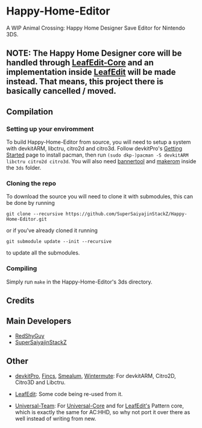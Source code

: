 # Happy-Home-Editor

A WIP Animal Crossing: Happy Home Designer Save Editor for Nintendo 3DS.

## NOTE: The Happy Home Designer core will be handled through [LeafEdit-Core](https://github.com/Universal-Team/LeafEdit-Core) and an implementation inside [LeafEdit](https://github.com/Universal-Team/LeafEdit) will be made instead. That means, this project there is basically cancelled / moved.

## Compilation
### Setting up your enviromment

To build Happy-Home-Editor from source, you will need to setup a system with devkitARM, libctru, citro2d and citro3d. Follow devkitPro's [Getting Started](https://devkitpro.org/wiki/Getting_Started) page to install pacman, then run `(sudo dkp-)pacman -S devkitARM libctru citro2d citro3d`. You will also need [bannertool](https://github.com/Steveice10/bannertool/releases/latest) and [makerom](https://github.com/profi200/Project_CTR/releases/latest) inside the `3ds` folder.

### Cloning the repo

To download the source you will need to clone it with submodules, this can be done by running
```
git clone --recursive https://github.com/SuperSaiyajinStackZ/Happy-Home-Editor.git
```
or if you've already cloned it running 
```
git submodule update --init --recursive
```
to update all the submodules.

### Compiling

Simply run `make` in the Happy-Home-Editor's 3ds directory.

## Credits
## Main Developers
- [RedShyGuy](https://github.com/RedShyGuy)
- [SuperSaiyajinStackZ](https://github.com/SuperSaiyajinStackZ)

## Other
- [devkitPro](https://github.com/devkitPro), [Fincs](https://github.com/fincs), [Smealum](https://github.com/smealum), [Wintermute](https://github.com/WinterMute): For devkitARM, Citro2D, Citro3D and Libctru.

- [LeafEdit](https://github.com/Universal-Team/LeafEdit): Some code being re-used from it.

- [Universal-Team](https://github.com/Universal-Team): For [Universal-Core](https://github.com/Universal-Team/Universal-Core) and for [LeafEdit's](https://github.com/Universal-Team/LeafEdit) Pattern core, which is exactly the same for AC:HHD, so why not port it over there as well instead of writing from new.
